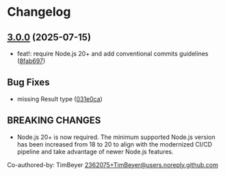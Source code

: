 # Changelog

## [3.0.0](https://github.com/TimBeyer/node-dlx/compare/v2.1.1...v3.0.0) (2025-07-15)

- feat!: require Node.js 20+ and add conventional commits guidelines
  ([8fab697](https://github.com/TimBeyer/node-dlx/commit/8fab697c82fe8af95ecdf60e3d5575e799d658e2))

## Bug Fixes

- missing Result type
  ([031e0ca](https://github.com/TimBeyer/node-dlx/commit/031e0ca2a0be3cce77d1f70bed14668be9517e48))

## BREAKING CHANGES

- Node.js 20+ is now required. The minimum supported Node.js version has been increased from 18
  to 20 to align with the modernized CI/CD pipeline and take advantage of newer Node.js features.

Co-authored-by: TimBeyer <2362075+TimBeyer@users.noreply.github.com>
